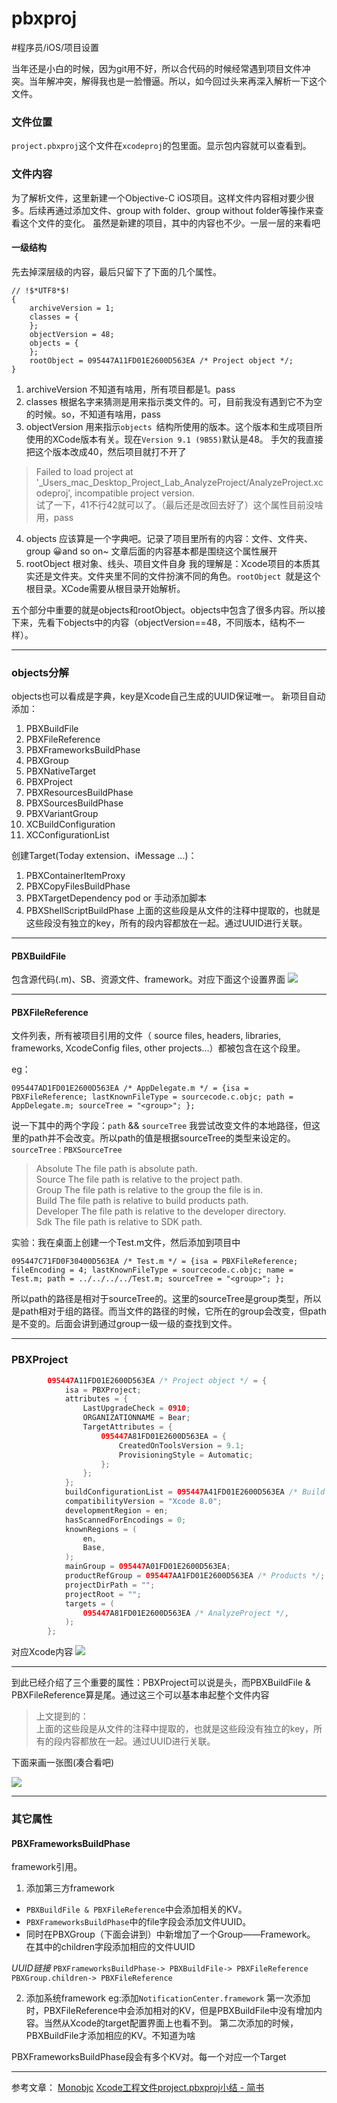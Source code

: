 # pbxproj
#程序员/iOS/项目设置


当年还是小白的时候，因为git用不好，所以合代码的时候经常遇到项目文件冲突。当年解冲突，解得我也是一脸懵逼。所以，如今回过头来再深入解析一下这个文件。

### 文件位置
`project.pbxproj`这个文件在`xcodeproj`的包里面。显示包内容就可以查看到。

### 文件内容
为了解析文件，这里新建一个Objective-C iOS项目。这样文件内容相对要少很多。后续再通过添加文件、group with folder、group without folder等操作来查看这个文件的变化。
虽然是新建的项目，其中的内容也不少。一层一层的来看吧

#### 一级结构
先去掉深层级的内容，最后只留下了下面的几个属性。
```
// !$*UTF8*$!
{
	archiveVersion = 1;
	classes = {
	};
	objectVersion = 48;
	objects = {
	};
	rootObject = 095447A11FD01E2600D563EA /* Project object */;
}

```

1. archiveVersion
不知道有啥用，所有项目都是1。pass
2. classes
根据名字来猜测是用来指示类文件的。可，目前我没有遇到它不为空的时候。so，不知道有啥用，pass
3. objectVersion
用来指示`objects `结构所使用的版本。这个版本和生成项目所使用的XCode版本有关。现在`Version 9.1 (9B55)`默认是48。
手欠的我直接把这个版本改成40，然后项目就打不开了
>  Failed to load project at '_Users_mac_Desktop_Project_Lab_AnalyzeProject/AnalyzeProject.xcodeproj', incompatible project version.  
试了一下，41不行42就可以了。（最后还是改回去好了）这个属性目前没啥用，pass
4. objects
应该算是一个字典吧。记录了项目里所有的内容：文件、文件夹、group 😀and so on~
文章后面的内容基本都是围绕这个属性展开
5. rootObject
根对象、线头、项目文件自身
我的理解是：Xcode项目的本质其实还是文件夹。文件夹里不同的文件扮演不同的角色。`rootObject `就是这个根目录。XCode需要从根目录开始解析。

五个部分中重要的就是objects和rootObject。objects中包含了很多内容。所以接下来，先看下objects中的内容（objectVersion==48，不同版本，结构不一样）。

- - - -

### objects分解
objects也可以看成是字典，key是Xcode自己生成的UUID保证唯一。
新项目自动添加：
1. PBXBuildFile
2. PBXFileReference
3. PBXFrameworksBuildPhase
4. PBXGroup
5. PBXNativeTarget
6. PBXProject
7. PBXResourcesBuildPhase
8. PBXSourcesBuildPhase
9. PBXVariantGroup
10. XCBuildConfiguration
11. XCConfigurationList

创建Target(Today extension、iMessage ...)：
1. PBXContainerItemProxy
2. PBXCopyFilesBuildPhase
3. PBXTargetDependency
pod or 手动添加脚本
1. PBXShellScriptBuildPhase
上面的这些段是从文件的注释中提取的，也就是这些段没有独立的key，所有的段内容都放在一起。通过UUID进行关联。

- - - -

#### PBXBuildFile
包含源代码(.m)、SB、资源文件、framework。对应下面这个设置界面
![](pbxproj/A0F414C8-93CA-41CC-A6A7-7280D5467B03.png)



- - - -

#### PBXFileReference
文件列表，所有被项目引用的文件（ source files, headers, libraries, frameworks, XcodeConfig files, other projects…）都被包含在这个段里。

eg：
```
095447AD1FD01E2600D563EA /* AppDelegate.m */ = {isa = PBXFileReference; lastKnownFileType = sourcecode.c.objc; path = AppDelegate.m; sourceTree = "<group>"; };
```

说一下其中的两个字段：`path` && `sourceTree`
我尝试改变文件的本地路径，但这里的path并不会改变。所以path的值是根据sourceTree的类型来设定的。`sourceTree：PBXSourceTree`

> Absolute	The file path is absolute path.  
> Source	The file path is relative to the project path.  
> Group		The file path is relative to the group the file is in.  
> Build		The file path is relative to build products path.  
> Developer	The file path is relative to the developer directory.  
> Sdk		The file path is relative to SDK path.  

实验：我在桌面上创建一个Test.m文件，然后添加到项目中
```
095447C71FD0F30400D563EA /* Test.m */ = {isa = PBXFileReference; fileEncoding = 4; lastKnownFileType = sourcecode.c.objc; name = Test.m; path = ../../../../Test.m; sourceTree = "<group>"; };
```

所以path的路径是相对于sourceTree的。这里的sourceTree是group类型，所以是path相对于组的路径。而当文件的路径的时候，它所在的group会改变，但path是不变的。后面会讲到通过group一级一级的查找到文件。

- - - -

### PBXProject
```Swift
		095447A11FD01E2600D563EA /* Project object */ = {
			isa = PBXProject;
			attributes = {
				LastUpgradeCheck = 0910;
				ORGANIZATIONNAME = Bear;
				TargetAttributes = {
					095447A81FD01E2600D563EA = {
						CreatedOnToolsVersion = 9.1;
						ProvisioningStyle = Automatic;
					};
				};
			};
			buildConfigurationList = 095447A41FD01E2600D563EA /* Build configuration list for PBXProject "AnalyzeProject" */;
			compatibilityVersion = "Xcode 8.0";
			developmentRegion = en;
			hasScannedForEncodings = 0;
			knownRegions = (
				en,
				Base,
			);
			mainGroup = 095447A01FD01E2600D563EA;
			productRefGroup = 095447AA1FD01E2600D563EA /* Products */;
			projectDirPath = "";
			projectRoot = "";
			targets = (
				095447A81FD01E2600D563EA /* AnalyzeProject */,
			);
		};
```

对应Xcode内容
![](pbxproj/20DB8BD9-4A7E-4F31-BAD6-EA7A9E15EC93.png)


- - - -

到此已经介绍了三个重要的属性：PBXProject可以说是头，而PBXBuildFile & PBXFileReference算是尾。通过这三个可以基本串起整个文件内容
> 上文提到的：  
> 上面的这些段是从文件的注释中提取的，也就是这些段没有独立的key，所有的段内容都放在一起。通过UUID进行关联。  

下面来画一张图(凑合看吧)

![](pbxproj/ADB7A0A7FE49EA67D90C903BC10E5454.jpeg)


- - - -
### 其它属性

#### PBXFrameworksBuildPhase

framework引用。
1. 添加第三方framework
* `PBXBuildFile & PBXFileReference`中会添加相关的KV。
* `PBXFrameworksBuildPhase`中的file字段会添加文件UUID。
* 同时在PBXGroup（下面会讲到）中新增加了一个Group——Framework。
在其中的children字段添加相应的文件UUID

_UUID链接_
`PBXFrameworksBuildPhase-> PBXBuildFile-> PBXFileReference`
`PBXGroup.children-> PBXFileReference`

2. 添加系统framework
eg:添加`NotificationCenter.framework`
第一次添加时，PBXFileReference中会添加相对的KV，但是PBXBuildFile中没有增加内容。当然从Xcode的target配置界面上也看不到。
第二次添加的时候，PBXBuildFile才添加相应的KV。不知道为啥

PBXFrameworksBuildPhase段会有多个KV对。每一个对应一个Target

- - - -

参考文章：
[Monobjc](http://www.monobjc.net/xcode-project-file-format.html)
[Xcode工程文件project.pbxproj小结 - 简书](http://www.jianshu.com/p/e82ec6a56fc2)

